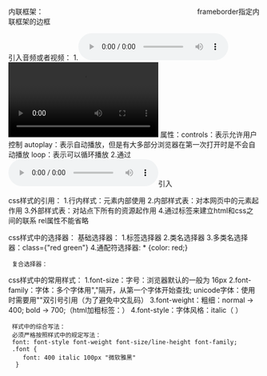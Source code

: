 内联框架：
    <iframe src="" frameborder="0"></iframe>
    frameborder指定内联框架的边框

引入音频或者视频：
    1.<audio src="" controls></audio>
      <video src="" controls></video> 
      属性：controls：表示允许用户控制 autoplay：表示自动播放，但是有大多部分浏览器在第一次打开时是不会自动播放 loop：表示可以循环播放
    2.通过
     <audio controls>
        如果页面没显示内容音频，表示你的浏览器可能时不支持音频播放的
         <source src=""></source>
     </audio>引入


css样式的引用：
     1.行内样式：元素内部使用
     2.内部样式表：对本网页中的元素起作用
     3.外部样式表：对站点下所有的资源起作用
     4.通过<link />标签来建立html和css之间的联系 rel属性不能省略

css样式中的选择器：
     基础选择器：
      1.标签选择器
      2.类名选择器
      3.多类名选择器：class={"red green"}
      4.通配符选择器: * {color: red;}

     复合选择器：
     
     
css样式中的常用样式：
     1.font-size：字号：浏览器默认的一般为 16px
     2.font-family：字体：多个字体用","隔开，从第一个字体开始查找;
                    unicode字体：使用时需要用""双引号引用（为了避免中文乱码）
     3.font-weight：粗细：normal -> 400; bold -> 700;（html加粗标签：<strong></strong>）
     4.font-style：字体风格：italic（<em></em> <i></i>）
     
     样式中的综合写法：
     必须严格按照样式中的规定写法：
     font: font-style font-weight font-size/line-height font-family;
     .font {
        font: 400 italic 100px "微软雅黑"
      }
